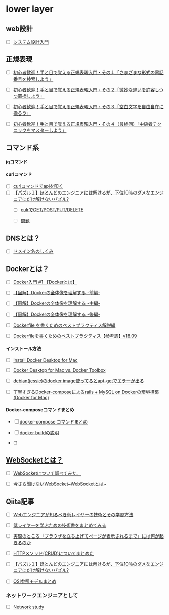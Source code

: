 # lower layer

## web設計

- [ ] <a href="https://github.com/donnemartin/system-design-primer/blob/master/README-ja.md#%E3%82%B7%E3%82%B9%E3%83%86%E3%83%A0%E8%A8%AD%E8%A8%88%E3%83%88%E3%83%94%E3%83%83%E3%82%AF%E3%82%B9-%E3%81%BE%E3%81%9A%E3%81%AF%E3%81%93%E3%81%93%E3%81%8B%E3%82%89">システム設計入門</a>


## 正規表現

- [ ] <a href="https://qiita.com/jnchito/items/893c887fbf19e17d3ff9">初心者歓迎！手と目で覚える正規表現入門・その１「さまざまな形式の電話番号を検索しよう」</a>
- [ ] <a href="https://qiita.com/jnchito/items/64c3fdc53766ac6f2008">初心者歓迎！手と目で覚える正規表現入門・その２「微妙な違いを許容しつつ置換しよう」</a>
- [ ] <a href="https://qiita.com/jnchito/items/6f0c885c1c4929092578">初心者歓迎！手と目で覚える正規表現入門・その３「空白文字を自由自在に操ろう」</a>
- [ ] <a href="https://qiita.com/jnchito/items/b0839f4f4651c29da408">初心者歓迎！手と目で覚える正規表現入門・その４（最終回）「中級者テクニックをマスターしよう」</a>



## コマンド系


#### jqコマンド




#### curlコマンド

- [ ] <a href="https://qiita.com/bunty/items/758425773b2239feb9a7">curlコマンドでapiを叩く</a>
- [ ] <a href="https://qiita.com/jabba/items/78ba766a4f6849df352c">【パズル１】ほとんどのエンジニアには解けるが、下位10％のダメなエンジニアにだけ解けないパズル?</a>
  - [ ] <a href="http://k213.hatenadiary.jp/entry/2016/03/30/010924">culrでGET/POST/PUT/DELETE
  - [ ] <a href="http://challenge-your-limits.herokuapp.com/">問題</a>
  
  
## DNSとは？

- [ ] <a href="https://www.nic.ad.jp/ja/dom/system.html">ドメイン名のしくみ</a>



## Dockerとは？

- [ ] <a href="https://qiita.com/wMETAw/items/b9bc643ded4b92bf6add">Docker入門 #1 【Dockerとは】</a>
- [ ] <a href="https://qiita.com/kotaro-dr/items/b1024c7d200a75b992fc">【図解】Dockerの全体像を理解する -前編-</a>
- [ ] <a href="https://qiita.com/kotaro-dr/items/88ec3a0e2d80d7cdf87a">【図解】Dockerの全体像を理解する -中編-</a>
- [ ] <a href="https://qiita.com/kotaro-dr/items/40106f13d47bfcbc2572">【図解】Dockerの全体像を理解する -後編-</a>


- [ ] <a href="https://www.slideshare.net/zembutsu/explaining-best-practices-for-writing-dockerfiles">Dockerfile を書くためのベストプラクティス解説編</a>
- [ ] <a href="https://qiita.com/zembutsu/items/a96b68277d699f79418d">Dockerfileを書くためのベストプラクティス【参考訳】v18.09</a>


#### インストール方法
- [ ] <a href="https://docs.docker.com/docker-for-mac/install/">Install Docker Desktop for Mac</a>
- [ ] <a href="https://docs.docker.com/docker-for-mac/docker-toolbox/">Docker Desktop for Mac vs. Docker Toolbox</a>
- [ ] <a href="https://qiita.com/rh_taro/items/40373a30ead444ae9ca7">debian(jessie)のdocker image使ってるとapt-getでエラーが出る</a>
- [ ] <a href="https://qiita.com/azul915/items/5b7063cbc80192343fc0">丁寧すぎるDocker-composeによるrails + MySQL on Dockerの環境構築(Docker for Mac)</a>


#### Docker-composeコマンドまとめ

- [ ] <a href="https://qiita.com/wasanx25/items/d47caf37b79e855af95f">docker-compose コマンドまとめ</a>
- [ ] <a href="https://qiita.com/YumaInaura/items/e7155b309e109bc75cf8">docker buildの説明</a>
- [ ] <a href="https://qiita.com/mom0tomo/items/2e7f7c2dbe2855b2c91d">


## WebSocketとは？

- [ ] <a href="https://qiita.com/south37/items/6f92d4268fe676347160">WebSocketについて調べてみた。</a>
- [ ] <a href="https://qiita.com/chihiro/items/9d280704c6eff8603389">今さら聞けないWebSocket~WebSocketとは~</a>



## Qiita記事

- [ ] <a href="https://qiita.com/takugi/items/9de03b264fced76eb767">Webエンジニアが知るべき低レイヤーの技術とその学習方法</a>
- [ ] <a href="https://qiita.com/hareku/items/3383be7aee616e04b80f">低レイヤーを学ぶための技術書をまとめてみる</a>
- [ ] <a href="https://qiita.com/tsin1rou/items/d4c781a2f25e2b92fa5e">実際のところ「ブラウザを立ち上げてページが表示されるまで」には何が起きるのか</a>
- [ ] <a href="https://qiita.com/r_fukuma/items/a9e8d18467fe3e04068e">HTTPメソッド(CRUD)についてまとめた</a>
- [ ] <a href="https://qiita.com/jabba/items/78ba766a4f6849df352c">【パズル１】ほとんどのエンジニアには解けるが、下位10％のダメなエンジニアにだけ解けないパズル?</a>
- [ ] <a href="https://qiita.com/tatsuya4150/items/474b60beed0c04d5d999">OSI参照モデルまとめ</a>


### ネットワークエンジニアとして

- [ ] <a href="https://www.infraexpert.com/study/study14.html">Network study</a>


